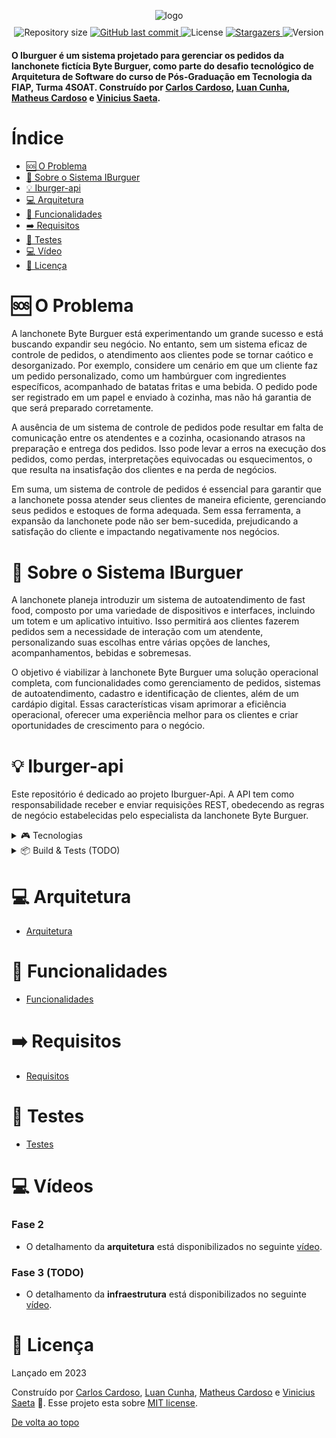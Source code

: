 <!-- Permite  a funcionalidade de voltar ao topo -->
<a id="topo"></a>

<!-- Titulo do projeto -->
<div align="center" style="margin-bottom:10px">
    <img src=".github/images/logo.png" alt="logo" />
</div>

<!-- Informações visuais do projeto -->
<div align="center">
    <img alt="Repository size" src="https://img.shields.io/github/repo-size/CarlosEduAC/tech-challenge-fiap?color=009bd9">
    <a href="https://github.com/CarlosEduAC/tech-challenge-fiap/commits/main">
        <img alt="GitHub last commit" src="https://img.shields.io/github/last-commit/CarlosEduAC/tech-challenge-fiap?color=009bd9">
    </a>
    <img alt="License" src="https://img.shields.io/badge/license-MIT-009db9">
    <a href="https://github.com/CarlosEduAC/tech-challenge-fiap/stargazers">
        <img alt="Stargazers" src="https://img.shields.io/github/stars/CarlosEduAC/tech-challenge-fiap?color=009db9&logo=github">
    </a>
    <img alt="Version" src="https://img.shields.io/badge/Version-8.0-3B19E5?logo=dotnet" />
</div>

<!-- Breve descrição sobre o projeto -->

<div align="left">
  <h4>O Iburguer é um sistema projetado para gerenciar os pedidos da lanchonete fictícia Byte Burguer, como parte do desafio tecnológico de Arquitetura de Software do curso de Pós-Graduação em Tecnologia da FIAP, Turma 4SOAT. Construído por <a href="https://github.com/CarlosEduAC">Carlos Cardoso</a>, <a href="https://github.com/LuanPCunha">Luan Cunha</a>, <a href="https://github.com/matheusantonio">Matheus Cardoso</a> e <a href="https://github.com/vinisaeta">Vinicius Saeta</a>.
  </h4>
</div>

# Índice

- [🆘 O Problema](#Problema)
- [📝 Sobre o Sistema IBurguer](#Sobre)
- [💡 Iburger-api](#API)
- [💻 Arquitetura](#Arquitetura)
- [🧮 Funcionalidades](#Funcionalidades)
- [➡️ Requisitos](#Requisitos)
- [🔎 Testes](#Teste)
- [💻 Vídeo](#Videos)
- [📕 Licença](#Licenca)

<a id="Problema"></a>
# 🆘 O Problema 

A lanchonete Byte Burguer está experimentando um grande sucesso e está buscando expandir seu negócio. No entanto, sem um sistema eficaz de controle de pedidos, o atendimento aos clientes pode se tornar caótico e desorganizado. Por exemplo, considere um cenário em que um cliente faz um pedido personalizado, como um hambúrguer com ingredientes específicos, acompanhado de batatas fritas e uma bebida. O pedido pode ser registrado em um papel e enviado à cozinha, mas não há garantia de que será preparado corretamente.

A ausência de um sistema de controle de pedidos pode resultar em falta de comunicação entre os atendentes e a cozinha, ocasionando atrasos na preparação e entrega dos pedidos. Isso pode levar a erros na execução dos pedidos, como perdas, interpretações equivocadas ou esquecimentos, o que resulta na insatisfação dos clientes e na perda de negócios.

Em suma, um sistema de controle de pedidos é essencial para garantir que a lanchonete possa atender seus clientes de maneira eficiente, gerenciando seus pedidos e estoques de forma adequada. Sem essa ferramenta, a expansão da lanchonete pode não ser bem-sucedida, prejudicando a satisfação do cliente e impactando negativamente nos negócios.

<a id="Sobre"></a>
# 📝 Sobre o Sistema IBurguer

A lanchonete planeja introduzir um sistema de autoatendimento de fast food, composto por uma variedade de dispositivos e interfaces, incluindo um totem e um aplicativo intuitivo. Isso permitirá aos clientes fazerem pedidos sem a necessidade de interação com um atendente, personalizando suas escolhas entre várias opções de lanches, acompanhamentos, bebidas e sobremesas.

O objetivo é viabilizar à lanchonete Byte Burguer uma solução operacional completa, com funcionalidades como gerenciamento de pedidos, sistemas de autoatendimento, cadastro e identificação de clientes, além de um cardápio digital. Essas características visam aprimorar a eficiência operacional, oferecer uma experiência melhor para os clientes e criar oportunidades de crescimento para o negócio.


<a id="API"></a>
# 💡 Iburger-api

Este repositório é dedicado ao projeto Iburguer-Api. A API tem como responsabilidade receber e enviar requisições REST, obedecendo as regras de negócio estabelecidas pelo especialista da lanchonete Byte Burguer.
<details>
<summary>🎮 Tecnologias</summary>

---

Esse projeto foi feito utilizando as seguintes tecnologias:

- [C#](https://learn.microsoft.com/pt-br/dotnet/csharp/)
- [.NET 8.0](https://dotnet.microsoft.com/en-us/download/dotnet/8.0)
- [PostgreSQL](https://www.postgresql.org/)
- [Docker](https://www.docker.com/)
- [Kubernetes](https://kubernetes.io/pt-br/)
- [Helm](https://helm.sh/)
- [Minikube](https://minikube.sigs.k8s.io/docs/)
- [Swagger](https://swagger.io/)
- [K6](https://k6.io/)</details>

<details>
<summary>📦 Build & Tests (TODO)</summary>

---

| CI/CD | Status |
| --- | --- | 
| Build & Unit Tests | [![.NET Build and Test](https://github.com/g12-4soat/tech-lanches/actions/workflows/build-tests.yml/badge.svg)](https://github.com/g12-4soat/tech-lanches/actions/workflows/build-tests.yml)
| TechLanches API | [![Build API Docker Image](https://github.com/g12-4soat/tech-lanches/actions/workflows/dockerfile-api-build-ci.yml/badge.svg)](https://github.com/g12-4soat/tech-lanches/actions/workflows/dockerfile-api-build-ci.yml)
| TechLanches Worker FilaPedidos | [![Build Worker Docker Image](https://github.com/g12-4soat/tech-lanches/actions/workflows/dockerfile-worker-build-ci.yml/badge.svg)](https://github.com/g12-4soat/tech-lanches/actions/workflows/dockerfile-worker-build-ci.yml)
| Docker Compose | [![Build Docker Compose](https://github.com/g12-4soat/tech-lanches/actions/workflows/docker-compose-build-ci.yml/badge.svg)](https://github.com/g12-4soat/tech-lanches/actions/workflows/docker-compose-build-ci.yml)
| API Docker Publish Develop | [![API Docker Publish Develop](https://github.com/g12-4soat/tech-lanches/actions/workflows/docker-publish-api-develop.yml/badge.svg)](https://github.com/g12-4soat/tech-lanches/actions/workflows/docker-publish-api-develop.yml) | 
| Worker Docker Publish Develop | [![Worker Docker Publish Develop](https://github.com/g12-4soat/tech-lanches/actions/workflows/docker-publish-worker-develop.yml/badge.svg)](https://github.com/g12-4soat/tech-lanches/actions/workflows/docker-publish-worker-develop.yml) | 
| API Docker Publish | [![API Docker Publish](https://github.com/g12-4soat/tech-lanches/actions/workflows/docker-publish-api.yml/badge.svg)](https://github.com/g12-4soat/tech-lanches/actions/workflows/docker-publish-api.yml) | 
| Worker Docker Publish | [![Worker Docker Publish](https://github.com/g12-4soat/tech-lanches/actions/workflows/docker-publish-worker.yml/badge.svg)](https://github.com/g12-4soat/tech-lanches/actions/workflows/docker-publish-worker.yml) | 

</details>

<a id="Arquitetura"></a>
# 💻 Arquitetura
- [Arquitetura](docs/arquitetura.md)

<a id="Funcionalidades"></a>
# 🧮 Funcionalidades
- [Funcionalidades](docs/funcionalidades.md)

<a id="Requisitos"></a>
# ➡️ Requisitos
- [Requisitos](docs/requisitos.md)

<a id="Teste"></a>
# 🔎 Testes
- [Testes](docs/Teste.md)

<a id="Videos"></a>
# 💻 Vídeos

### Fase 2
* O detalhamento da **arquitetura** está disponibilizados no seguinte [vídeo](https://www.youtube.com/watch?v=QVkNK2sfK38).

### Fase 3 (TODO)
* O detalhamento da **infraestrutura** está disponibilizados no seguinte [vídeo]().   

<a id="Licenca"></a>
# 📕 Licença

Lançado em 2023

Construído por [Carlos Cardoso](https://github.com/CarlosEduAC), [Luan Cunha](https://github.com/LuanPCunha), [Matheus Cardoso](https://github.com/matheusantonio) e [Vinicius Saeta](https://github.com/vinisaeta) 🚀.
Esse projeto esta sobre [MIT license](./LICENSE).


[De volta ao topo](#topo)

[swaggerlogo]: .github/images/swagger.svg
[menufunc]: .github/images/func_menu.png
[customerfunc]: .github/images/func_customer.png
[shoppingcartfunc]: .github/images/func_shopping_cart.png
[checkoutfunc]: .github/images/func_checkout.png
[orderfunc]: .github/images/func_order.png
[diagramaimplantacaok8s]: .github/images/diagrama-de-implantacao-k8s.png
[visaoinfra1]: .github/images/visao-de-infraestrutura-parte-1.png
[visaoinfra2]: .github/images/visao-de-infraestrutura-parte-2.png
[visaomacro]: .github/images/visao-macro.png
